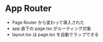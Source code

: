 # App Router

- Page Router から変わって導入された
- app 直下の page.tsx がルーティング対象
- layout.tsx は page.tsx を自動でラップできる

